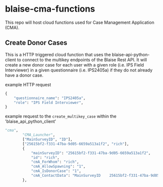 # blaise-cma-functions

This repo will host cloud functions used for Case Management Application (CMA).


## Create Donor Cases
This is a HTTP triggered cloud function that uses the blaise-api-python-client to connect to the multikey endpoints of the Blaise Rest API. 
It will create a new donor case for each user with a given role (i.e. IPS Field Interviewer) in a given questionnaire (i.e. IPS2405a) if they do not already have a donor case.

example HTTP request
```python
{
    "questionnaire_name": "IPS2405a",
    "role": "IPS Field Interviewer",
}
```
example request to the `create_multikey_case` within the 'blaise_api_python_client'
```python
"cma",
        "CMA_Launcher",
        ["MainSurveyID", "ID"],
        ["25615bf2-f331-47ba-9d05-6659a513a1f2", "rich"],
        {
            "mainSurveyID": "25615bf2-f331-47ba-9d05-6659a513a1f2",
            "id": "rich",
            "cmA_ForWhom": "rich",
            "cmA_AllowSpawning": "1",
            "cmA_IsDonorCase": "1",
            "cmA_ContactData": "MainSurveyID    25615bf2-f331-47ba-9d05-6659a513a1f2    ID    rich    ContactInfoShort    IPS,May    CaseNote    This is the Donor Case. Select add case to spawn a new case with an empty shift.    Year    2024    Month    April    Stage    2303    ShiftNo    ",
        },

```
